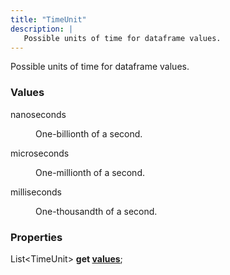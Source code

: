 ```yaml
---
title: "TimeUnit"
description: |
   Possible units of time for dataframe values.
---
```

 Possible units of time for dataframe values.

### Values

<dl>
<dt><span class="dart-code">nanoseconds</span></dt>
<dd>
  
 One-billionth of a second.
</dd>
<dt><span class="dart-code">microseconds</span></dt>
<dd>
  
 One-millionth of a second.
</dd>
<dt><span class="dart-code">milliseconds</span></dt>
<dd>
  
 One-thousandth of a second.
</dd>
</dl>


### Properties
<dl>
<dt>

<span class="dart-code">List\<TimeUnit> <strong>get [values](values)</strong>;</span>
</dt>
</dl>

